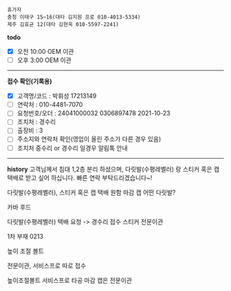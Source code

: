 ```
휴가자
충청 이태구 15~16(대타 김지원 프로 010-4013-5334)
제주 김효균 12(대타 김현욱 010-5597-2241)
```

**todo**
- [x] 오전 10:00 OEM 이관 
- [ ] 오후 3:00 OEM 이관 
---
**접수 확인(기록용)**
- [x] 고객명/코드 : 박휘성  17213149
- [ ] 연락처 : 010-4481-7070
- [ ] 요청번호/오더 : 24041000032  0306897478 2021-10-23
- [ ] 조치처 : 경수리
- [ ] 출장비 : 3
- [ ] 주소지와 연락처 확인(영업이 올린 주소가 다른 경우 있음)
- [ ] 조치처 중수리 or 경수리 일경우 알림톡 안내
---
**history**
고객님께서 침대 1,2층 분리 하셨으며, 다릿발(수평레벨러) 랑 스티커 혹은 캡 택배로 받고 싶어 하십니다. 빠른 연락 부탁드리겠습니다~!

다릿발(수평레벨러), 스티커 혹은 캡 택배 원함 마감 캡
어떤 다릿발?

카바 후드

다릿발(수평레벨러) 택배 요청 -> 경수리 접수
스티커 전문이관

1차 부재 0213

높이 조절 볼트

전문이관, 서비스프로 따로 접수

높이조절볼트 서비스프로
타공 마감 캡은 전문이관
